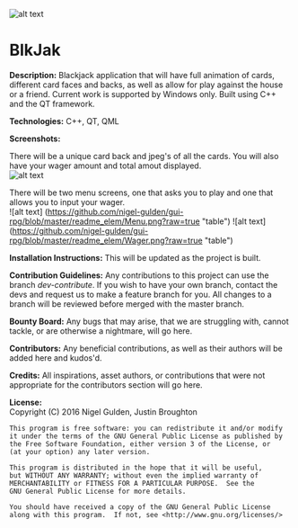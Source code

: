 ![alt text](https://github.com/nigel-gulden/gui-rpg/blob/master/readme_elem/Logo.png?raw=true "Logo")
# BlkJak

**Description:** Blackjack application that will have full animation of cards, different card faces and backs, as well as allow for play against the house or a friend. Current work is supported by Windows only. Built using C++ and the QT framework.

**Technologies:** C++, QT, QML

**Screenshots:**

There will be a unique card back and jpeg's of all the cards.  You will also have your wager amount and total amout displayed.<br>
![alt text](https://github.com/nigel-gulden/gui-rpg/blob/master/readme_elem/Cards.png?raw=true "Select a card")

There will be two menu screens, one that asks you to play and one that allows you to input your wager.<br>
![alt text] (https://github.com/nigel-gulden/gui-rpg/blob/master/readme_elem/Menu.png?raw=true "table")
![alt text] (https://github.com/nigel-gulden/gui-rpg/blob/master/readme_elem/Wager.png?raw=true "table")

**Installation Instructions:** This will be updated as the project is built.

**Contribution Guidelines:** Any contributions to this project can use the branch _dev-contribute_. If you wish to have your own branch, contact the devs and request us to make a feature branch for you. All changes to a branch will be reviewed before merged with the master branch.

**Bounty Board:** Any bugs that may arise, that we are struggling with, cannot tackle, or are otherwise a nightmare, will go here. 

**Contributors:** Any beneficial contributions, as well as their authors will be added here and kudos'd.

**Credits:** All inspirations, asset authors, or contributions that were not appropriate for the contributors section will go here. 

**License:** <br>
Copyright (C) 2016  Nigel Gulden, Justin Broughton

    This program is free software: you can redistribute it and/or modify
    it under the terms of the GNU General Public License as published by
    the Free Software Foundation, either version 3 of the License, or
    (at your option) any later version.

    This program is distributed in the hope that it will be useful,
    but WITHOUT ANY WARRANTY; without even the implied warranty of
    MERCHANTABILITY or FITNESS FOR A PARTICULAR PURPOSE.  See the
    GNU General Public License for more details.

    You should have received a copy of the GNU General Public License
    along with this program.  If not, see <http://www.gnu.org/licenses/>

